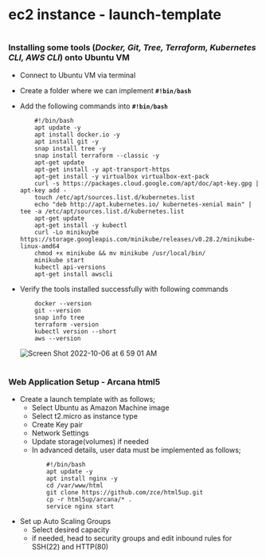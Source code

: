# ec2 instance - launch-template

# <h3>Installing some tools (_Docker, Git, Tree, Terraform, Kubernetes CLI, AWS CLI_) onto Ubuntu VM</h3>

- Connect to Ubuntu VM via terminal
- Create a folder where we can implement **`#!bin/bash`**
- Add the following commands into **`#!bin/bash`**
    ```
        #!/bin/bash
        apt update -y
        apt install docker.io -y
        apt install git -y
        snap install tree -y
        snap install terraform --classic -y
        apt-get update 
        apt-get install -y apt-transport-https 
        apt-get install -y virtualbox virtualbox-ext-pack
        curl -s https://packages.cloud.google.com/apt/doc/apt-key.gpg | apt-key add - 
        touch /etc/apt/sources.list.d/kubernetes.list 
        echo "deb http://apt.kubernetes.io/ kubernetes-xenial main" | tee -a /etc/apt/sources.list.d/kubernetes.list 
        apt-get update 
        apt-get install -y kubectl 
        curl -Lo minikuybe https://storage.googleapis.com/minikube/releases/v0.28.2/minikube-linux-amd64 
        chmod +x minikube && mv minikube /usr/local/bin/
        minikube start 
        kubectl api-versions
        apt-get install awscli
    ```
- Verify the tools installed successfully with following commands
    ```
        docker --version
        git --version
        snap info tree
        terraform -version
        kubectl version --short
        aws --version
    ```
    
    ![Screen Shot 2022-10-06 at 6 59 01 AM](https://user-images.githubusercontent.com/86754468/194418071-b9d9563b-2caf-4013-aabd-069fd3a5b440.png)


# <h3>Web Application Setup - Arcana html5</h3>

- Create a launch template with as follows;
    - Select Ubuntu as Amazon Machine image
    - Select t2.micro as instance type
    - Create Key pair
    - Network Settings
    - Update storage(volumes) if needed
    - In advanced details, user data must be implemented as follows;
        ```
            #!/bin/bash
            apt update -y
            apt install nginx -y
            cd /var/www/html
            git clone https://github.com/zce/html5up.git
            cp -r html5up/arcana/* .
            service nginx start
        ```
- Set up Auto Scaling Groups
  - Select desired capacity
  - if needed, head to security groups and edit inbound rules for SSH(22) and HTTP(80)
    
